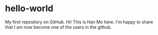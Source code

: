 # hello-world
My first repository on GitHub.
Hi! This is Han Mo here. I'm happy to share that I am now become one of the users in the github.
